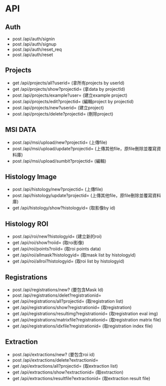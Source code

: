 # API

## Auth

- post /api/auth/signin
- post /api/auth/signup
- post /api/auth/reset_req
- post /api/auth/reset

## Projects

- get /api/projects/all?userid= (拿所有projects by userId)
- get /api/projects/show?projectid= (拿data by projectId)
- post /api/projects/example?user= (建立example project)
- post /api/projects/edit?projectid= (編輯project by projectid)
- post /api/projects/new?userid= (建立project)
- post /api/projects/delete?projectid= (刪除project)

## MSI DATA

- post /api/msi/upload/new?projectid= (上傳file)
- post /api/msi/upload/update?projectid= (上傳其他file，原file刪除並覆寫資料庫)
- post /api/msi/upload/sumbit?projectid= (編輯)

## Histology Image

- post /api/histology/new?projectid= (上傳file)
- post /api/histology/update?projectid= (上傳其他file，原file刪除並覆寫資料庫)
- get /api/histology/show?histologyid= (取影像by id)

## Histology ROI

- post /api/roi/new?histologyid= (建立新的roi)
- get /api/roi/show?roiid= (取roi影像)
- get /api/roi/points?roiid= (取roi points data)
- get /api/roi/allmask?histologyid= (取mask list by histologyid)
- get /api/roi/allroi?histologyid= (取roi list by histologyid)

## Registrations

- post /api/registrations/new? (要包含Mask Id)
- post /api/registrations/delet?registrationid=
- get /api/registrations/all?projectid= (取registration list)
- get /api/registrations/show?registrationid= (取registration)
- get /api/registrations/resultimg?registrationid= (取registration eval img)
- get /api/registrations/matrixfile?registrationid= (取registration matrix file)
- get /api/registrations/idxfile?registrationid= (取registration index file)

## Extraction

- post /api/extractions/new? (要包含roi id)
- post /api/extractions/delete?extractionid= 
- get /api/extractions/all?projectid= (取extraction list)
- get /api/extractions/show?extractionid= (取extraction)
- get /api/extractions/resultfile?extractionid= (取extraction result file)